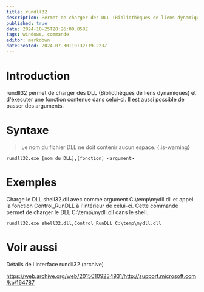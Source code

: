 ```yaml
---
title: rundll32
description: Permet de charger des DLL (Bibliothèques de liens dynamiques)
published: true
date: 2024-10-25T20:26:00.858Z
tags: windows, commande
editor: markdown
dateCreated: 2024-07-30T19:32:19.223Z
---
```


# Introduction

rundll32 permet de charger des DLL (Bibliothèques de liens dynamiques) et d'éxecuter une fonction contenue dans celui-ci. Il est aussi possible de passer des arguments.

# Syntaxe

> Le nom du fichier DLL ne doit contenir aucun espace.
> {.is-warning}

`rundll32.exe [nom du DLL],[fonction] <argument>`

# Exemples

Charge le DLL shell32.dll avec comme argument C:\temp\mydll.dll et appel la fonction Control_RunDLL à l'intérieur de celui-ci. Cette commande permet de charger le DLL C:\temp\mydll.dll dans le shell.

`rundll32.exe shell32.dll,Control_RunDLL C:\temp\mydll.dll`

# Voir aussi

Détails de l'interface rundll32 (archive)

https://web.archive.org/web/20150109234931/http://support.microsoft.com/kb/164787
